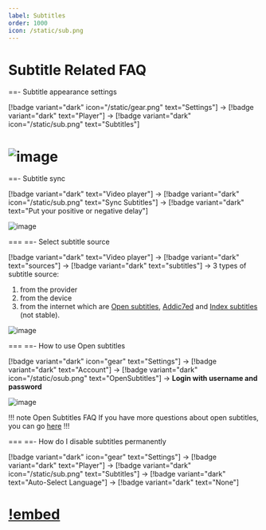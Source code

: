 ```yaml
---
label: Subtitles
order: 1000
icon: /static/sub.png
---
```


# Subtitle Related FAQ

==- Subtitle appearance settings

[!badge variant="dark" icon="/static/gear.png" text="Settings"] → [!badge variant="dark" text="Player"] → [!badge variant="dark" icon="/static/sub.png" text="Subtitles"]

![image](https://user-images.githubusercontent.com/57977673/194716099-e7932efe-0c60-4837-be1d-70fe3d514d98.png)
===

==- Subtitle sync

[!badge variant="dark" text="Video player"] → [!badge variant="dark" icon="/static/sub.png" text="Sync Subtitles"] → [!badge variant="dark" text="Put your positive or negative delay"]

![image](https://user-images.githubusercontent.com/57977673/194716414-7b24555c-172b-439c-a9d5-e45ea0c71ee0.png)

===
==- Select subtitle source

[!badge variant="dark" text="Video player"] → [!badge variant="dark" text="sources"] → [!badge variant="dark" text="subtitles"] → 3 types of subtitle source: 

1. from the provider
2. from the device 
3. from the internet which are [Open subtitles](https://www.opensubtitles.com/), [Addic7ed](https://www.addic7ed.com/) and [Index subtitles](https://subscene.cyou/) (not stable).

![image](https://user-images.githubusercontent.com/57977673/194716636-f16fe137-c2e6-4529-bfd8-b86214ab8843.png)

===
==- How to use Open subtitles

[!badge variant="dark" icon="gear" text="Settings"] → [!badge variant="dark" text="Account"] → [!badge variant="dark" icon="/static/osub.png" text="OpenSubtitles"] → **Login with username and password**

![image](https://user-images.githubusercontent.com/57977673/194716884-04860e09-7910-4216-bf26-52fbca4e0a86.png)

!!! note Open Subtitles FAQ
If you have more questions about open subtitles, you can go [here](/Integrations/OpenSubtitles.md)
!!!

===
==- How do I disable subtitles permanently

[!badge variant="dark" icon="gear" text="Settings"] → [!badge variant="dark" text="Player"] → [!badge variant="dark" icon="/static/sub.png" text="Subtitles"] → [!badge variant="dark" text="Auto-Select Language"] → [!badge variant="dark" text="None"]

[!embed](https://www.youtube-nocookie.com/embed/8QLJb_u9_cc)
===
